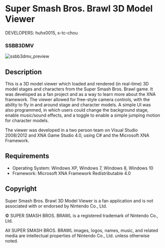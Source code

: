 Super Smash Bros. Brawl 3D Model Viewer
=======================================

DEVELOPERS: huhx0015, s-tc-chou

### SSBB3DMV
![ssbb3dmv_preview](https://cloud.githubusercontent.com/assets/1645482/17509823/d367343e-5dd0-11e6-8657-25489fb18357.gif)

## Description

This is a 3D model viewer which loaded and rendered (in real-time) 3D model stages and characters from the Super Smash
Bros. Brawl game. It was developed as a fan project and as a way to learn more about the XNA framework. The viewer
allowed for free-style camera controls, with the ability to fly in and around stage and character models. A simple UI
was also programmed, in which users could change the background stage, enable music/sound effects, and a toggle to 
enable a simple jumping motion for character models. 

The viewer was developed in a two person team on Visual Studio 2008/2012 and XNA Game Studio 4.0, using C# and the
Microsoft XNA Framework.

## Requirements
* Operating System: Windows XP, Windows 7, Windows 8, Windows 10
* Framework: Microsoft XNA Framework Redistributable 4.0

## Copyright

Super Smash Bros. Brawl 3D Model Viewer is a fan application and is not associated with or endorsed by Nintendo Co., Ltd.

© SUPER SMASH BROS. BRAWL is a registered trademark of Nintendo Co., Ltd.

All SUPER SMASH BROS. BRAWL images, logos, names, music, and related media are intellectual properties of Nintendo Co., Ltd. unless otherwise noted.